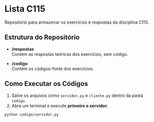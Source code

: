 # Lista C115

Repositório para armazenar os exercícios e respostas da disciplina C115.

## Estrutura do Repositório

- **/respostas**  
  Contém as respostas teóricas dos exercícios, sem código.

- **/codigo**  
  Contém os códigos-fonte dos exercícios.

## Como Executar os Códigos

1. Salve os arquivos como `servidor.py` e `cliente.py` dentro da pasta `codigo`.
2. Abra um terminal e execute **primeiro o servidor**:

```bash
python codigo/servidor.py
